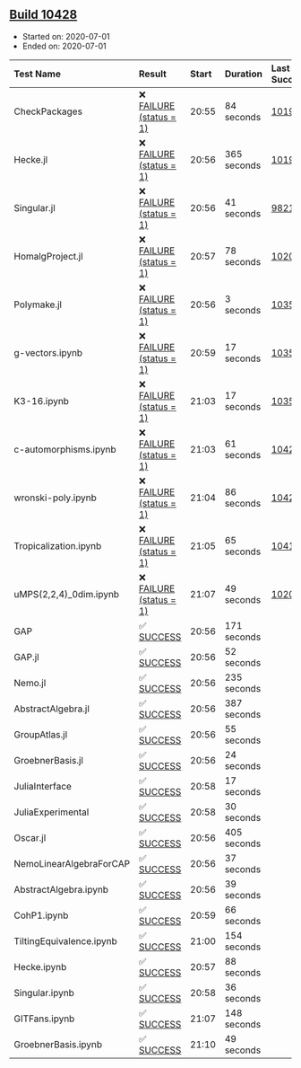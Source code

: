 ## [Build 10428](https://oscarci.mathematik.uni-kl.de/job/oscar/10428/)

* Started on: 2020-07-01
* Ended on: 2020-07-01

| Test Name    | Result | Start | Duration | Last Success | First Failure |
|:-------------|:-------|:------|:---------|:-------------|:--------------|
| CheckPackages | ❌ [FAILURE (status = 1)](https://oscarci.mathematik.uni-kl.de/job/oscar/10428/artifact/logs/build-10428/CheckPackages.log) | 20:55 | 84 seconds | [10197](https://oscarci.mathematik.uni-kl.de/job/oscar/10197/) | [10198](https://oscarci.mathematik.uni-kl.de/job/oscar/10198/) |
| Hecke.jl | ❌ [FAILURE (status = 1)](https://oscarci.mathematik.uni-kl.de/job/oscar/10428/artifact/logs/build-10428/Hecke.jl.log) | 20:56 | 365 seconds | [10197](https://oscarci.mathematik.uni-kl.de/job/oscar/10197/) | [10198](https://oscarci.mathematik.uni-kl.de/job/oscar/10198/) |
| Singular.jl | ❌ [FAILURE (status = 1)](https://oscarci.mathematik.uni-kl.de/job/oscar/10428/artifact/logs/build-10428/Singular.jl.log) | 20:56 | 41 seconds | [9821](https://oscarci.mathematik.uni-kl.de/job/oscar/9821/) | [9822](https://oscarci.mathematik.uni-kl.de/job/oscar/9822/) |
| HomalgProject.jl | ❌ [FAILURE (status = 1)](https://oscarci.mathematik.uni-kl.de/job/oscar/10428/artifact/logs/build-10428/HomalgProject.jl.log) | 20:57 | 78 seconds | [10209](https://oscarci.mathematik.uni-kl.de/job/oscar/10209/) | [10210](https://oscarci.mathematik.uni-kl.de/job/oscar/10210/) |
| Polymake.jl | ❌ [FAILURE (status = 1)](https://oscarci.mathematik.uni-kl.de/job/oscar/10428/artifact/logs/build-10428/Polymake.jl.log) | 20:56 | 3 seconds | [10356](https://oscarci.mathematik.uni-kl.de/job/oscar/10356/) | [10357](https://oscarci.mathematik.uni-kl.de/job/oscar/10357/) |
| g-vectors.ipynb | ❌ [FAILURE (status = 1)](https://oscarci.mathematik.uni-kl.de/job/oscar/10428/artifact/logs/build-10428/g-vectors.ipynb.log) | 20:59 | 17 seconds | [10356](https://oscarci.mathematik.uni-kl.de/job/oscar/10356/) | [10357](https://oscarci.mathematik.uni-kl.de/job/oscar/10357/) |
| K3-16.ipynb | ❌ [FAILURE (status = 1)](https://oscarci.mathematik.uni-kl.de/job/oscar/10428/artifact/logs/build-10428/K3-16.ipynb.log) | 21:03 | 17 seconds | [10356](https://oscarci.mathematik.uni-kl.de/job/oscar/10356/) | [10357](https://oscarci.mathematik.uni-kl.de/job/oscar/10357/) |
| c-automorphisms.ipynb | ❌ [FAILURE (status = 1)](https://oscarci.mathematik.uni-kl.de/job/oscar/10428/artifact/logs/build-10428/c-automorphisms.ipynb.log) | 21:03 | 61 seconds | [10426](https://oscarci.mathematik.uni-kl.de/job/oscar/10426/) | [10427](https://oscarci.mathematik.uni-kl.de/job/oscar/10427/) |
| wronski-poly.ipynb | ❌ [FAILURE (status = 1)](https://oscarci.mathematik.uni-kl.de/job/oscar/10428/artifact/logs/build-10428/wronski-poly.ipynb.log) | 21:04 | 86 seconds | [10425](https://oscarci.mathematik.uni-kl.de/job/oscar/10425/) | [10426](https://oscarci.mathematik.uni-kl.de/job/oscar/10426/) |
| Tropicalization.ipynb | ❌ [FAILURE (status = 1)](https://oscarci.mathematik.uni-kl.de/job/oscar/10428/artifact/logs/build-10428/Tropicalization.ipynb.log) | 21:05 | 65 seconds | [10418](https://oscarci.mathematik.uni-kl.de/job/oscar/10418/) | [10419](https://oscarci.mathematik.uni-kl.de/job/oscar/10419/) |
| uMPS(2,2,4)_0dim.ipynb | ❌ [FAILURE (status = 1)](https://oscarci.mathematik.uni-kl.de/job/oscar/10428/artifact/logs/build-10428/uMPS-2-2-4-_0dim.ipynb.log) | 21:07 | 49 seconds | [10209](https://oscarci.mathematik.uni-kl.de/job/oscar/10209/) | [10210](https://oscarci.mathematik.uni-kl.de/job/oscar/10210/) |
| GAP | ✅ [SUCCESS](https://oscarci.mathematik.uni-kl.de/job/oscar/10428/artifact/logs/build-10428/GAP.log) | 20:56 | 171 seconds |  |  |
| GAP.jl | ✅ [SUCCESS](https://oscarci.mathematik.uni-kl.de/job/oscar/10428/artifact/logs/build-10428/GAP.jl.log) | 20:56 | 52 seconds |  |  |
| Nemo.jl | ✅ [SUCCESS](https://oscarci.mathematik.uni-kl.de/job/oscar/10428/artifact/logs/build-10428/Nemo.jl.log) | 20:56 | 235 seconds |  |  |
| AbstractAlgebra.jl | ✅ [SUCCESS](https://oscarci.mathematik.uni-kl.de/job/oscar/10428/artifact/logs/build-10428/AbstractAlgebra.jl.log) | 20:56 | 387 seconds |  |  |
| GroupAtlas.jl | ✅ [SUCCESS](https://oscarci.mathematik.uni-kl.de/job/oscar/10428/artifact/logs/build-10428/GroupAtlas.jl.log) | 20:56 | 55 seconds |  |  |
| GroebnerBasis.jl | ✅ [SUCCESS](https://oscarci.mathematik.uni-kl.de/job/oscar/10428/artifact/logs/build-10428/GroebnerBasis.jl.log) | 20:56 | 24 seconds |  |  |
| JuliaInterface | ✅ [SUCCESS](https://oscarci.mathematik.uni-kl.de/job/oscar/10428/artifact/logs/build-10428/JuliaInterface.log) | 20:58 | 17 seconds |  |  |
| JuliaExperimental | ✅ [SUCCESS](https://oscarci.mathematik.uni-kl.de/job/oscar/10428/artifact/logs/build-10428/JuliaExperimental.log) | 20:58 | 30 seconds |  |  |
| Oscar.jl | ✅ [SUCCESS](https://oscarci.mathematik.uni-kl.de/job/oscar/10428/artifact/logs/build-10428/Oscar.jl.log) | 20:56 | 405 seconds |  |  |
| NemoLinearAlgebraForCAP | ✅ [SUCCESS](https://oscarci.mathematik.uni-kl.de/job/oscar/10428/artifact/logs/build-10428/NemoLinearAlgebraForCAP.log) | 20:56 | 37 seconds |  |  |
| AbstractAlgebra.ipynb | ✅ [SUCCESS](https://oscarci.mathematik.uni-kl.de/job/oscar/10428/artifact/logs/build-10428/AbstractAlgebra.ipynb.log) | 20:56 | 39 seconds |  |  |
| CohP1.ipynb | ✅ [SUCCESS](https://oscarci.mathematik.uni-kl.de/job/oscar/10428/artifact/logs/build-10428/CohP1.ipynb.log) | 20:59 | 66 seconds |  |  |
| TiltingEquivalence.ipynb | ✅ [SUCCESS](https://oscarci.mathematik.uni-kl.de/job/oscar/10428/artifact/logs/build-10428/TiltingEquivalence.ipynb.log) | 21:00 | 154 seconds |  |  |
| Hecke.ipynb | ✅ [SUCCESS](https://oscarci.mathematik.uni-kl.de/job/oscar/10428/artifact/logs/build-10428/Hecke.ipynb.log) | 20:57 | 88 seconds |  |  |
| Singular.ipynb | ✅ [SUCCESS](https://oscarci.mathematik.uni-kl.de/job/oscar/10428/artifact/logs/build-10428/Singular.ipynb.log) | 20:58 | 36 seconds |  |  |
| GITFans.ipynb | ✅ [SUCCESS](https://oscarci.mathematik.uni-kl.de/job/oscar/10428/artifact/logs/build-10428/GITFans.ipynb.log) | 21:07 | 148 seconds |  |  |
| GroebnerBasis.ipynb | ✅ [SUCCESS](https://oscarci.mathematik.uni-kl.de/job/oscar/10428/artifact/logs/build-10428/GroebnerBasis.ipynb.log) | 21:10 | 49 seconds |  |  |
